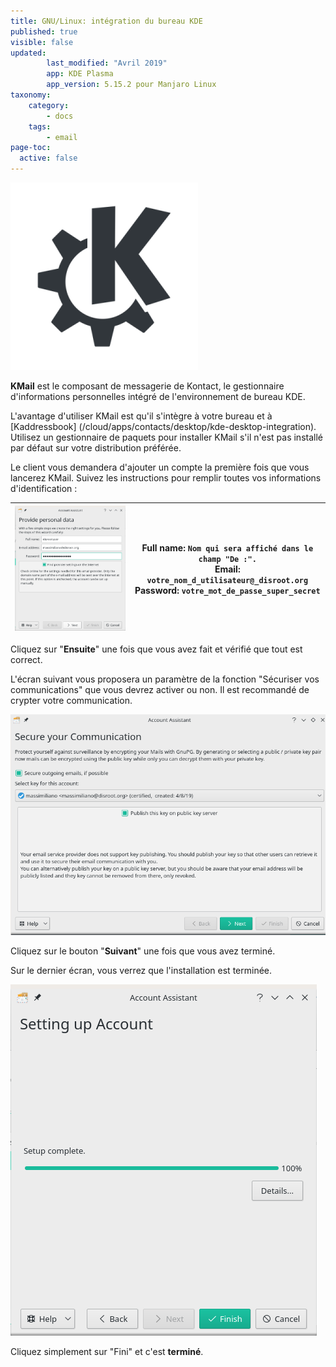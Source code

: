 ```yaml
---
title: GNU/Linux: intégration du bureau KDE
published: true
visible: false
updated:
        last_modified: "Avril 2019"
        app: KDE Plasma
        app_version: 5.15.2 pour Manjaro Linux
taxonomy:
    category:
        - docs
    tags:
        - email
page-toc:
  active: false
---
```


![](en/kde.png)

**KMail** est le composant de messagerie de Kontact, le gestionnaire d'informations personnelles intégré de l'environnement de bureau KDE.

L'avantage d'utiliser KMail est qu'il s'intègre à votre bureau et à [Kaddressbook] (/cloud/apps/contacts/desktop/kde-desktop-integration). Utilisez un gestionnaire de paquets pour installer KMail s'il n'est pas installé par défaut sur votre distribution préférée.  

Le client vous demandera d'ajouter un compte la première fois que vous lancerez KMail.
Suivez les instructions pour remplir toutes vos informations d'identification :

|![](en/kmail1.png)|Full name: ```Nom qui sera affiché dans le champ "De :".```<br>Email: ```votre_nom_d_utilisateur@_disroot.org```<br>Password: ```votre_mot_de_passe_super_secret```|
|:--:|--|

Cliquez sur "**Ensuite**" une fois que vous avez fait et vérifié que tout est correct.

L'écran suivant vous proposera un paramètre de la fonction "Sécuriser vos communications" que vous devrez activer ou non. Il est recommandé de crypter votre communication.

![](en/kmail2.png)

Cliquez sur le bouton "**Suivant**" une fois que vous avez terminé.


Sur le dernier écran, vous verrez que l'installation est terminée.

![](en/kmail3.png)

Cliquez simplement sur "Fini" et c'est **terminé**.
